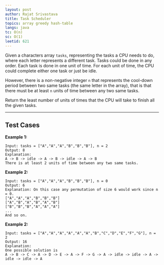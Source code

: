 ```yaml
---
layout: post
author: Rajat Srivastava
title: Task Scheduler
topics: array greedy hash-table
langs: java
tc: O(n)
sc: O(1)
leetid: 621
---
```


Given a characters array `tasks`, representing the tasks a CPU needs to do, where each letter represents a different task. 
Tasks could be done in any order. 
Each task is done in one unit of time. For each unit of time, the CPU could complete either one task or just be idle.

However, there is a non-negative integer `n` that represents the cool-down period between two same tasks (the same letter in the array), 
that is that there must be at least `n` units of time between any two same tasks.

Return the least number of units of times that the CPU will take to finish all the given tasks.

---

## Test Cases

**Example 1:** 
```
Input: tasks = ["A","A","A","B","B","B"], n = 2
Output: 8
Explanation: 
A -> B -> idle -> A -> B -> idle -> A -> B
There is at least 2 units of time between any two same tasks.
```

**Example 2:** 
```
Input: tasks = ["A","A","A","B","B","B"], n = 0
Output: 6
Explanation: On this case any permutation of size 6 would work since n = 0.
["A","A","A","B","B","B"]
["A","B","A","B","A","B"]
["B","B","B","A","A","A"]
...
And so on.
```

**Example 2:**
```
Input: tasks = ["A","A","A","A","A","A","B","C","D","E","F","G"], n = 2
Output: 16
Explanation: 
One possible solution is
A -> B -> C -> A -> D -> E -> A -> F -> G -> A -> idle -> idle -> A -> idle -> idle -> A
```